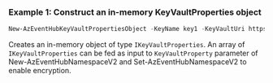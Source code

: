 ### Example 1: Construct an in-memory KeyVaultProperties object
```powershell
New-AzEventHubKeyVaultPropertiesObject -KeyName key1 -KeyVaultUri https://testkeyvault.vault.azure.net
```

Creates an in-memory object of type `IKeyVaultProperties`. An array of `IKeyVaultProperties` can be fed as 
input to `KeyVaultProperty` parameter of New-AzEventHubNamespaceV2 and Set-AzEventHubNamespaceV2 to enable encryption.
